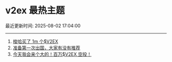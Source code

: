 # v2ex 最热主题

最近更新时间: 2025-08-02 17:04:00

--- 
1. [梭哈买了 1m 个$V2EX](https://www.v2ex.com/t/1149420) 
2. [准备第一次出国，大家有没有推荐](https://www.v2ex.com/t/1149432) 
3. [今天我会来个大的！百万$V2EX 空投！](https://www.v2ex.com/t/1149444) 
